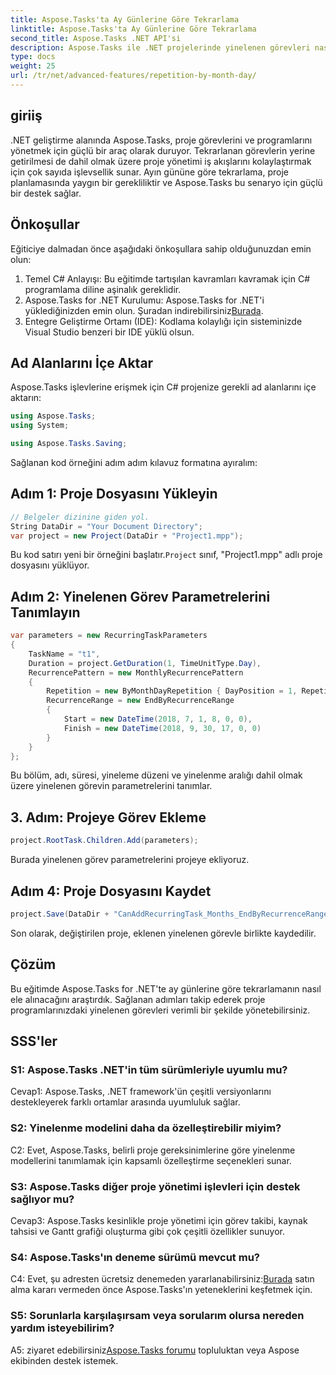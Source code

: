 ```yaml
---
title: Aspose.Tasks'ta Ay Günlerine Göre Tekrarlama
linktitle: Aspose.Tasks'ta Ay Günlerine Göre Tekrarlama
second_title: Aspose.Tasks .NET API'si
description: Aspose.Tasks ile .NET projelerinde yinelenen görevleri nasıl yöneteceğinizi öğrenin. Ayın gününe göre tekrarlamayı ele almak için adım adım kılavuz.
type: docs
weight: 25
url: /tr/net/advanced-features/repetition-by-month-day/
---
```

## giriiş

.NET geliştirme alanında Aspose.Tasks, proje görevlerini ve programlarını yönetmek için güçlü bir araç olarak duruyor. Tekrarlanan görevlerin yerine getirilmesi de dahil olmak üzere proje yönetimi iş akışlarını kolaylaştırmak için çok sayıda işlevsellik sunar. Ayın gününe göre tekrarlama, proje planlamasında yaygın bir gerekliliktir ve Aspose.Tasks bu senaryo için güçlü bir destek sağlar.

## Önkoşullar

Eğiticiye dalmadan önce aşağıdaki önkoşullara sahip olduğunuzdan emin olun:

1. Temel C# Anlayışı: Bu eğitimde tartışılan kavramları kavramak için C# programlama diline aşinalık gereklidir.
2. Aspose.Tasks for .NET Kurulumu: Aspose.Tasks for .NET'i yüklediğinizden emin olun. Şuradan indirebilirsiniz[Burada](https://releases.aspose.com/tasks/net/).
3. Entegre Geliştirme Ortamı (IDE): Kodlama kolaylığı için sisteminizde Visual Studio benzeri bir IDE yüklü olsun.

## Ad Alanlarını İçe Aktar

Aspose.Tasks işlevlerine erişmek için C# projenize gerekli ad alanlarını içe aktarın:

```csharp
using Aspose.Tasks;
using System;

using Aspose.Tasks.Saving;

```

Sağlanan kod örneğini adım adım kılavuz formatına ayıralım:

## Adım 1: Proje Dosyasını Yükleyin

```csharp
// Belgeler dizinine giden yol.
String DataDir = "Your Document Directory";
var project = new Project(DataDir + "Project1.mpp");
```

 Bu kod satırı yeni bir örneğini başlatır.`Project` sınıf, "Project1.mpp" adlı proje dosyasını yüklüyor.

## Adım 2: Yinelenen Görev Parametrelerini Tanımlayın

```csharp
var parameters = new RecurringTaskParameters
{
    TaskName = "t1",
    Duration = project.GetDuration(1, TimeUnitType.Day),
    RecurrencePattern = new MonthlyRecurrencePattern
    {
        Repetition = new ByMonthDayRepetition { DayPosition = 1, RepetitionInterval = 2 },
        RecurrenceRange = new EndByRecurrenceRange
        {
            Start = new DateTime(2018, 7, 1, 8, 0, 0),
            Finish = new DateTime(2018, 9, 30, 17, 0, 0)
        }
    }
};
```

Bu bölüm, adı, süresi, yineleme düzeni ve yinelenme aralığı dahil olmak üzere yinelenen görevin parametrelerini tanımlar.

## 3. Adım: Projeye Görev Ekleme

```csharp
project.RootTask.Children.Add(parameters);
```

Burada yinelenen görev parametrelerini projeye ekliyoruz.

## Adım 4: Proje Dosyasını Kaydet

```csharp
project.Save(DataDir + "CanAddRecurringTask_Months_EndByRecurrenceRange_Test_out.mpp", SaveFileFormat.Mpp);
```

Son olarak, değiştirilen proje, eklenen yinelenen görevle birlikte kaydedilir.

## Çözüm

Bu eğitimde Aspose.Tasks for .NET'te ay günlerine göre tekrarlamanın nasıl ele alınacağını araştırdık. Sağlanan adımları takip ederek proje programlarınızdaki yinelenen görevleri verimli bir şekilde yönetebilirsiniz.

## SSS'ler

### S1: Aspose.Tasks .NET'in tüm sürümleriyle uyumlu mu?

Cevap1: Aspose.Tasks, .NET framework'ün çeşitli versiyonlarını destekleyerek farklı ortamlar arasında uyumluluk sağlar.

### S2: Yinelenme modelini daha da özelleştirebilir miyim?

C2: Evet, Aspose.Tasks, belirli proje gereksinimlerine göre yinelenme modellerini tanımlamak için kapsamlı özelleştirme seçenekleri sunar.

### S3: Aspose.Tasks diğer proje yönetimi işlevleri için destek sağlıyor mu?

Cevap3: Aspose.Tasks kesinlikle proje yönetimi için görev takibi, kaynak tahsisi ve Gantt grafiği oluşturma gibi çok çeşitli özellikler sunuyor.

### S4: Aspose.Tasks'ın deneme sürümü mevcut mu?

 C4: Evet, şu adresten ücretsiz denemeden yararlanabilirsiniz:[Burada](https://releases.aspose.com/) satın alma kararı vermeden önce Aspose.Tasks'ın yeteneklerini keşfetmek için.

### S5: Sorunlarla karşılaşırsam veya sorularım olursa nereden yardım isteyebilirim?

 A5: ziyaret edebilirsiniz[Aspose.Tasks forumu](https://forum.aspose.com/c/tasks/15) topluluktan veya Aspose ekibinden destek istemek.